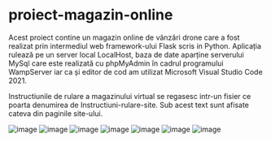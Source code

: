 # proiect-magazin-online
Acest proiect contine un magazin online de vânzări drone care a fost realizat prin intermediul web framework-ului Flask scris in Python. Aplicația rulează 
pe un server local LocalHost, baza de date aparține serverului MySql care este realizată cu phpMyAdmin în cadrul programului WampServer iar ca și editor de cod am utilizat 
Microsoft Visual Studio Code 2021.

Instructiunile de rulare a magazinului virtual se regasesc intr-un fisier ce poarta denumirea de Instructiuni-rulare-site.
Sub acest text sunt afisate cateva din paginile site-ului.

![image](https://user-images.githubusercontent.com/58992508/175260126-38abbfa5-c761-4c09-b3eb-b98f169616bf.png)
![image](https://user-images.githubusercontent.com/58992508/175260186-05dc0a90-67d5-4113-9801-122296f9c629.png)
![image](https://user-images.githubusercontent.com/58992508/175260248-0415a0ec-20ee-47a8-b5ae-c4e70c7cb028.png)
![image](https://user-images.githubusercontent.com/58992508/175260294-6007984b-4b20-4039-a1a8-c3668ae1bb50.png)
![image](https://user-images.githubusercontent.com/58992508/175260346-6fb0bfd9-013b-4efb-b28d-49a51a7a12f7.png)
![image](https://user-images.githubusercontent.com/58992508/175260410-bf4eddd9-27b7-443d-a0a8-95177b488308.png)
![image](https://user-images.githubusercontent.com/58992508/175260438-f16d4ed1-7992-4812-9504-7532277a8833.png)

